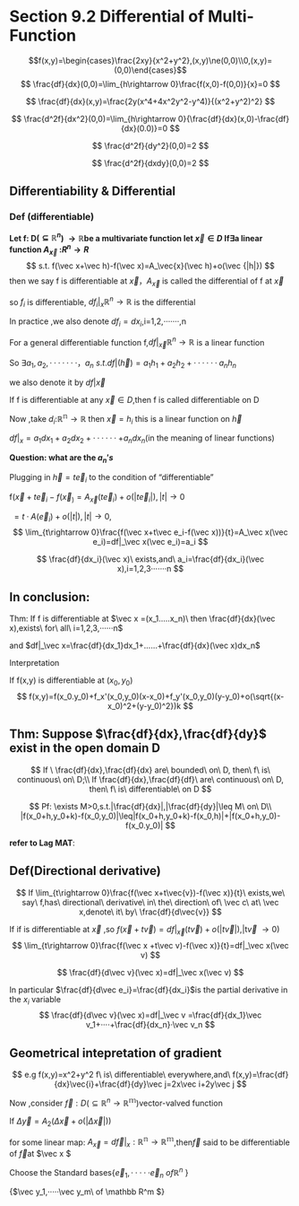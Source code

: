 # Section 9.2 Differential of Multi-Function

 $$f(x,y)=\begin{cases}\frac{2xy}{x^2+y^2},(x,y)\ne(0,0)\\0,(x,y)=(0,0)\end{cases}$$
$$
\frac{df}{dx}(0,0)=\lim_{h\rightarrow 0}\frac{f(x,0)-f(0,0)}{x}=0
$$

$$
\frac{df}{dx}(x,y)=\frac{2y(x^4+4x^2y^2-y^4)}{(x^2+y^2)^2}
$$

$$
\frac{d^2f}{dx^2}(0,0)=\lim_{h\rightarrow 0}{\frac{df}{dx}(x,0)-\frac{df}{dx}(0.0)}=0
$$

$$
\frac{d^2f}{dy^2}(0,0)=2
$$

$$
\frac{d^2f}{dxdy}(0,0)=2
$$

## Differentiability & Differential

### Def (differentiable)

**Let f: D($\subseteq \mathbb{R}^n$) $\rightarrow\mathbb{R}$be a  multivariate function let $\vec x\in D$ If$\exists$a linear function $A_\vec{x}$ :$R^n\rightarrow R$**
$$
s.t. f(\vec x+\vec h)-f(\vec x)=A_\vec{x}(\vec h)+o(\vec {|h|})
$$
then we say f is differentiable at $\vec x，A_\vec x$ is called the differential of f at $\vec x$

so $f_i$ is differentiable, $df_i|_x$$\mathbb{R}^n\rightarrow \mathbb{R}$ is the differential 

In practice ,we also denote $df_i=dx_i$,i=1,2,·······,n

For a general differentiable function f,$df|_\vec x$$\mathbb{R}^n\rightarrow \mathbb{R}$ is a linear function

So $\exists a_1,a_2,·······，a_n\  s.t. df|(\vec h)=a_1h_1+a_2h_2+······a_nh_n$

we also denote it by $df|\vec x$

If f is differentiable at any $\vec x\in D$,then f is called differentiable on D

Now ,take $d_i$:$\mathbb{R^n\rightarrow R}$ then $\vec x=h_i$ this is a linear function on $\vec h$

$df|_x=a_1dx_1+a_2dx_2+······+a_ndx_n$(in the meaning of linear functions)

**Question: what are the $a_n's$**

Plugging in $\vec h=t\vec e_i$ to the condition of “differentiable”

f($\vec x+t\vec e_i - f(\vec x_)= A_\vec x(t\vec e_i)+o(|t\vec e_i|),|t|\rightarrow 0$

​                              $=t·A(\vec e_i)+o(|t|),|t|\rightarrow 0$,
$$
\lim_{t\rightarrow 0}\frac{f(\vec x+t\vec e_i-f(\vec x))}{t}=A_\vec x(\vec e_i)=df|_\vec x(\vec e_i)=a_i
$$

$$
\frac{df}{dx_i}(\vec x)\ exists,and\ a_i=\frac{df}{dx_i}(\vec x),i=1,2,3·······n
$$

## In conclusion:

Thm: If f is differentiable at $\vec x =(x_1.....x_n)\ then \frac{df}{dx}(\vec x),exists\ for\ all\ i=1,2,3,······n$ 

and $df|_\vec x=\frac{df}{dx_1}dx_1+……+\frac{df}{dx}(\vec x)dx_n$

Interpretation

If f(x,y) is differentiable at ($x_0,y_0$)
$$
f(x,y)=f(x_0.y_0)+f_x'(x_0,y_0)(x-x_0)+f_y'(x_0,y_0)(y-y_0)+o(\sqrt{(x-x_0)^2+(y-y_0)^2})k
$$

## Thm: Suppose $\frac{df}{dx},\frac{df}{dy}$ exist in the open domain D

$$
If \ \frac{df}{dx},\frac{df}{dx} are\ bounded\ on\ D, then\ f\ is\ continuous\ on\ D;\\
If \frac{df}{dx},\frac{df}{df}\ are\ continuous\ on\ D, then\ f\ is\ differentiable\ on D
$$

$$
Pf: \exists M>0,s.t.|\frac{df}{dx}|,|\frac{df}{dy}|\leq M\ on\ D\\
|f(x_0+h,y_0+k)-f(x_0,y_0)|\leq|f(x_0+h,y_0+k)-f(x_0,h)|+|f(x_0+h,y_0)-f(x_0.y_0)|
$$

**refer to Lag MAT**:

## Def(Directional derivative)

$$
If \lim_{t\rightarrow 0}\frac{f(\vec x+t\vec{v})-f(\vec x)}{t}\ exists,we\ say\ f,has\ directional\ derivative\ in\ the\ direction\ of\  \vec c\ at\ \vec x,denote\ it\ by\ \frac{df}{d\vec{v}}
$$

If if is differentiable at $\vec x$ ,so $f(\vec x +t\vec v)=df|_\vec x(t\vec v)+o(|t\vec v|)$,|t$\vec v\ \rightarrow 0$)
$$
\lim_{t\rightarrow 0}\frac{f(\vec x +t\vec v)-f(\vec x)}{t}=df|_\vec x(\vec v)
$$

$$
\frac{df}{d\vec v}(\vec x)=df|_\vec x(\vec v)
$$

In particular $\frac{df}{d\vec e_i}=\frac{df}{dx_i}$is the partial derivative in the $x_i$ variable
$$
\frac{df}{d\vec v}(\vec x)=df|_\vec v =\frac{df}{dx_1}\vec v_1+····+\frac{df}{dx_n}·\vec v_n
$$


## Geometrical intepretation of gradient

$$
e.g f(x,y)=x^2+y^2
f\ is\ differentiable\ everywhere,and\ f(x,y)=\frac{df}{dx}\vec{i}+\frac{df}{dy}\vec j=2x\vec i+2y\vec j
$$

Now ,consider $\vec f:D(\subseteq \mathbb{R}^n\rightarrow \mathbb{R^m})$vector-valved function

If $\Delta\vec y=A_2(\Delta\vec x+o(|\Delta\vec x|))$

for some linear map: $A_\vec x=d\vec f|_x:\mathbb{R^n}\rightarrow\mathbb{R^m}$,then$\vec f$ said to be differentiable of $\vec f$at $\vec x $

 

Choose the Standard bases{$\vec e_1,·····\vec e_n\ of \mathbb R^n$ }

{$\vec y_1,·····\vec y_m\ of \mathbb R^m $}